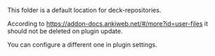 This folder is a default location for deck-repositories.

According to https://addon-docs.ankiweb.net/#/more?id=user-files it should not be deleted on plugin update.

You can configure a different one in plugin settings.
